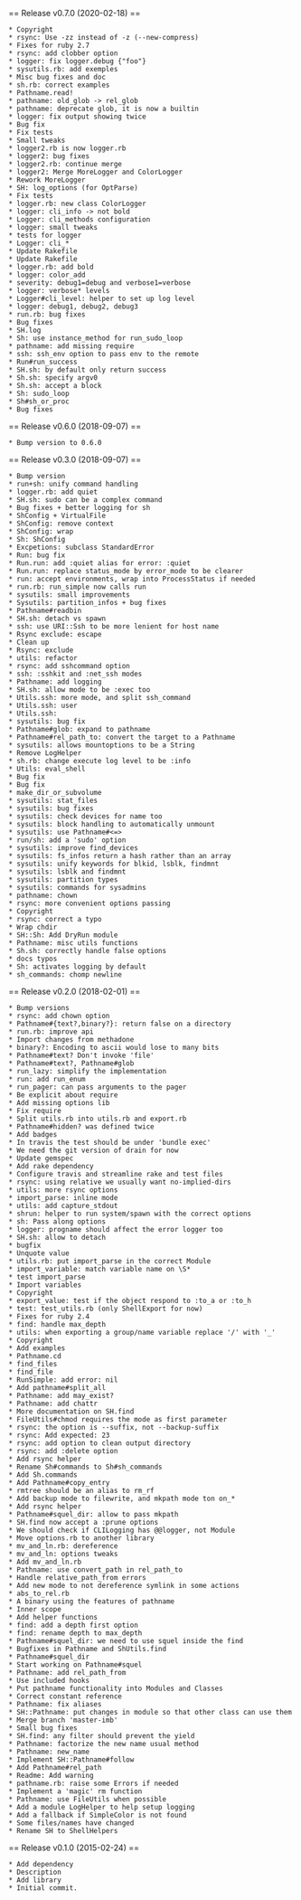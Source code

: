 == Release v0.7.0 (2020-02-18) ==

	* Copyright
	* rsync: Use -zz instead of -z (--new-compress)
	* Fixes for ruby 2.7
	* rsync: add clobber option
	* logger: fix logger.debug {"foo"}
	* sysutils.rb: add exemples
	* Misc bug fixes and doc
	* sh.rb: correct examples
	* Pathname.read!
	* pathname: old_glob -> rel_glob
	* pathname: deprecate glob, it is now a builtin
	* logger: fix output showing twice
	* Bug fix
	* Fix tests
	* Small tweaks
	* logger2.rb is now logger.rb
	* logger2: bug fixes
	* logger2.rb: continue merge
	* logger2: Merge MoreLogger and ColorLogger
	* Rework MoreLogger
	* SH: log_options (for OptParse)
	* Fix tests
	* logger.rb: new class ColorLogger
	* logger: cli_info -> not bold
	* Logger: cli_methods configuration
	* logger: small tweaks
	* tests for logger
	* Logger: cli_*
	* Update Rakefile
	* Update Rakefile
	* logger.rb: add bold
	* logger: color_add
	* severity: debug1=debug and verbose1=verbose
	* logger: verbose* levels
	* Logger#cli_level: helper to set up log level
	* logger: debug1, debug2, debug3
	* run.rb: bug fixes
	* Bug fixes
	* SH.log
	* Sh: use instance_method for run_sudo_loop
	* pathname: add missing require
	* ssh: ssh_env option to pass env to the remote
	* Run#run_success
	* SH.sh: by default only return success
	* Sh.sh: specify argv0
	* Sh.sh: accept a block
	* Sh: sudo_loop
	* Sh#sh_or_proc
	* Bug fixes

== Release v0.6.0 (2018-09-07) ==

	* Bump version to 0.6.0

== Release v0.3.0 (2018-09-07) ==

	* Bump version
	* run+sh: unify command handling
	* logger.rb: add quiet
	* SH.sh: sudo can be a complex command
	* Bug fixes + better logging for sh
	* ShConfig + VirtualFile
	* ShConfig: remove context
	* ShConfig: wrap
	* Sh: ShConfig
	* Excpetions: subclass StandardError
	* Run: bug fix
	* Run.run: add :quiet alias for error: :quiet
	* Run.run: replace status_mode by error_mode to be clearer
	* run: accept environments, wrap into ProcessStatus if needed
	* run.rb: run_simple now calls run
	* sysutils: small improvements
	* Sysutils: partition_infos + bug fixes
	* Pathname#readbin
	* SH.sh: detach vs spawn
	* ssh: use URI::Ssh to be more lenient for host name
	* Rsync exclude: escape
	* Clean up
	* Rsync: exclude
	* utils: refactor
	* rsync: add sshcommand option
	* ssh: :sshkit and :net_ssh modes
	* Pathname: add logging
	* SH.sh: allow mode to be :exec too
	* Utils.ssh: more mode, and split ssh_command
	* Utils.ssh: user
	* Utils.ssh:
	* sysutils: bug fix
	* Pathname#glob: expand to pathname
	* Pathname#rel_path_to: convert the target to a Pathname
	* sysutils: allows mountoptions to be a String
	* Remove LogHelper
	* sh.rb: change execute log level to be :info
	* Utils: eval_shell
	* Bug fix
	* Bug fix
	* make_dir_or_subvolume
	* sysutils: stat_files
	* sysutils: bug fixes
	* sysutils: check devices for name too
	* sysutils: block handling to automatically unmount
	* sysutils: use Pathname#<=>
	* run/sh: add a 'sudo' option
	* sysutils: improve find_devices
	* sysutils: fs_infos return a hash rather than an array
	* sysutils: unify keywords for blkid, lsblk, findmnt
	* sysutils: lsblk and findmnt
	* sysutils: partition types
	* sysutils: commands for sysadmins
	* pathname: chown
	* rsync: more convenient options passing
	* Copyright
	* rsync: correct a typo
	* Wrap chdir
	* SH::Sh: Add DryRun module
	* Pathname: misc utils functions
	* Sh.sh: correctly handle false options
	* docs typos
	* Sh: activates logging by default
	* sh_commands: chomp newline

== Release v0.2.0 (2018-02-01) ==

	* Bump versions
	* rsync: add chown option
	* Pathname#{text?,binary?}: return false on a directory
	* run.rb: improve api
	* Import changes from methadone
	* binary?: Encoding to ascii would lose to many bits
	* Pathname#text? Don't invoke 'file'
	* Pathname#text?, Pathname#glob
	* run_lazy: simplify the implementation
	* run: add run_enum
	* run_pager: can pass arguments to the pager
	* Be explicit about require
	* Add missing options lib
	* Fix require
	* Split utils.rb into utils.rb and export.rb
	* Pathname#hidden? was defined twice
	* Add badges
	* In travis the test should be under 'bundle exec'
	* We need the git version of drain for now
	* Update gemspec
	* Add rake dependency
	* Configure travis and streamline rake and test files
	* rsync: using relative we usually want no-implied-dirs
	* utils: more rsync options
	* import_parse: inline mode
	* utils: add capture_stdout
	* shrun: helper to run system/spawn with the correct options
	* sh: Pass along options
	* logger: progname should affect the error logger too
	* SH.sh: allow to detach
	* bugfix
	* Unquote value
	* utils.rb: put import_parse in the correct Module
	* import_variable: match variable name on \S*
	* test import_parse
	* Import variables
	* Copyright
	* export_value: test if the object respond to :to_a or :to_h
	* test: test_utils.rb (only ShellExport for now)
	* Fixes for ruby 2.4
	* find: handle max_depth
	* utils: when exporting a group/name variable replace '/' with '_'
	* Copyright
	* Add examples
	* Pathname.cd
	* find_files
	* find_file
	* RunSimple: add error: nil
	* Add pathname#split_all
	* Pathname: add may_exist?
	* Pathname: add chattr
	* More documentation on SH.find
	* FileUtils#chmod requires the mode as first parameter
	* rsync: the option is --suffix, not --backup-suffix
	* rsync: Add expected: 23
	* rsync: add option to clean output directory
	* rsync: add :delete option
	* Add rsync helper
	* Rename Sh#commands to Sh#sh_commands
	* Add Sh.commands
	* Add Pathname#copy_entry
	* rmtree should be an alias to rm_rf
	* Add backup mode to filewrite, and mkpath mode ton on_*
	* Add rsync helper
	* Pathname#squel_dir: allow to pass mkpath
	* SH.find now accept a :prune options
	* We should check if CLILogging has @@logger, not Module
	* Move options.rb to another library
	* mv_and_ln.rb: dereference
	* mv_and_ln: options tweaks
	* Add mv_and_ln.rb
	* Pathname: use convert_path in rel_path_to
	* Handle relative_path_from errors
	* Add new mode to not dereference symlink in some actions
	* abs_to_rel.rb
	* A binary using the features of pathname
	* Inner scope
	* Add helper functions
	* find: add a depth first option
	* find: rename depth to max_depth
	* Pathname#squel_dir: we need to use squel inside the find
	* Bugfixes in Pathname and ShUtils.find
	* Pathname#squel_dir
	* Start working on Pathname#squel
	* Pathname: add rel_path_from
	* Use included hooks
	* Put pathname functionality into Modules and Classes
	* Correct constant reference
	* Pathname: fix aliases
	* SH::Pathname: put changes in module so that other class can use them
	* Merge branch 'master-imb'
	* Small bug fixes
	* SH.find: any filter should prevent the yield
	* Pathname: factorize the new name usual method
	* Pathname: new_name
	* Implement SH::Pathname#follow
	* Add Pathname#rel_path
	* Readme: Add warning
	* pathname.rb: raise some Errors if needed
	* Implement a 'magic' rm function
	* Pathname: use FileUtils when possible
	* Add a module LogHelper to help setup logging
	* Add a fallback if SimpleColor is not found
	* Some files/names have changed
	* Rename SH to ShellHelpers

== Release v0.1.0 (2015-02-24) ==

	* Add dependency
	* Description
	* Add library
	* Initial commit.

